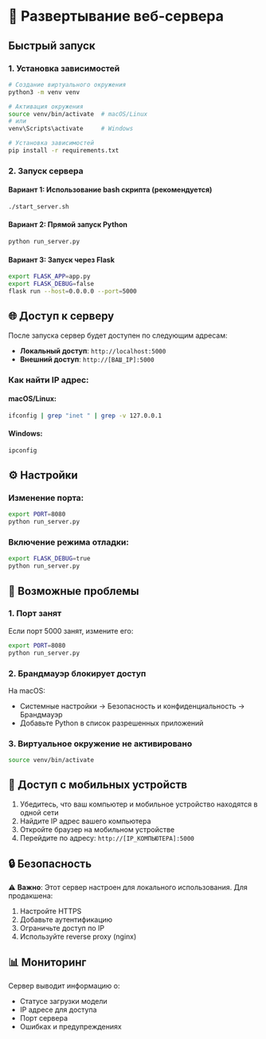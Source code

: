 # 🚀 Развертывание веб-сервера

## Быстрый запуск

### 1. Установка зависимостей
```bash
# Создание виртуального окружения
python3 -m venv venv

# Активация окружения
source venv/bin/activate  # macOS/Linux
# или
venv\Scripts\activate     # Windows

# Установка зависимостей
pip install -r requirements.txt
```

### 2. Запуск сервера

#### Вариант 1: Использование bash скрипта (рекомендуется)
```bash
./start_server.sh
```

#### Вариант 2: Прямой запуск Python
```bash
python run_server.py
```

#### Вариант 3: Запуск через Flask
```bash
export FLASK_APP=app.py
export FLASK_DEBUG=false
flask run --host=0.0.0.0 --port=5000
```

## 🌐 Доступ к серверу

После запуска сервер будет доступен по следующим адресам:

- **Локальный доступ**: `http://localhost:5000`
- **Внешний доступ**: `http://[ВАШ_IP]:5000`

### Как найти IP адрес:

#### macOS/Linux:
```bash
ifconfig | grep "inet " | grep -v 127.0.0.1
```

#### Windows:
```cmd
ipconfig
```

## ⚙️ Настройки

### Изменение порта:
```bash
export PORT=8080
python run_server.py
```

### Включение режима отладки:
```bash
export FLASK_DEBUG=true
python run_server.py
```

## 🔧 Возможные проблемы

### 1. Порт занят
Если порт 5000 занят, измените его:
```bash
export PORT=8080
python run_server.py
```

### 2. Брандмауэр блокирует доступ
На macOS:
- Системные настройки → Безопасность и конфиденциальность → Брандмауэр
- Добавьте Python в список разрешенных приложений

### 3. Виртуальное окружение не активировано
```bash
source venv/bin/activate
```

## 📱 Доступ с мобильных устройств

1. Убедитесь, что ваш компьютер и мобильное устройство находятся в одной сети
2. Найдите IP адрес вашего компьютера
3. Откройте браузер на мобильном устройстве
4. Перейдите по адресу: `http://[IP_КОМПЬЮТЕРА]:5000`

## 🔒 Безопасность

⚠️ **Важно**: Этот сервер настроен для локального использования. Для продакшена:

1. Настройте HTTPS
2. Добавьте аутентификацию
3. Ограничьте доступ по IP
4. Используйте reverse proxy (nginx)

## 📊 Мониторинг

Сервер выводит информацию о:
- Статусе загрузки модели
- IP адресе для доступа
- Порт сервера
- Ошибках и предупреждениях 